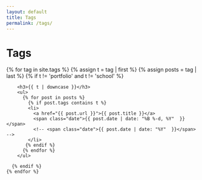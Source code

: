 ```yaml
---
layout: default
title: Tags
permalink: /tags/
---
```


<div class="tags">
  <h1 class="post-title">Tags</h1>

  <!--<ul class="tags">
    {% for tag in site.tags %}
      {% assign t = tag | first %}
      {% assign posts = tag | last %}
      <li>{{t | downcase | replace:" ","-" }} has {{ posts | size }} posts</li>
    {% endfor %}
  </ul>-->

 {% for tag in site.tags %}
      {% assign t = tag | first %}
      {% assign posts = tag | last %}
      {% if t != 'portfolio' and t != 'school' %}


        <h3>{{ t | downcase }}</h3>
        <ul>
          {% for post in posts %}
            {% if post.tags contains t %}
            <li>
              <a href="{{ post.url }}">{{ post.title }}</a>
              <span class="date">{{ post.date | date: "%B %-d, %Y"  }}</span> 
              <!-- <span class="date">{{ post.date | date: "%Y"  }}</span> -->
            </li>
           {% endif %}
          {% endfor %}
        </ul>

      {% endif %}
    {% endfor %}
  </div>